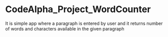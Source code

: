 # CodeAlpha_Project_WordCounter
It is simple app where a paragraph is entered by user and it returns number of words and characters available in the given paragraph
